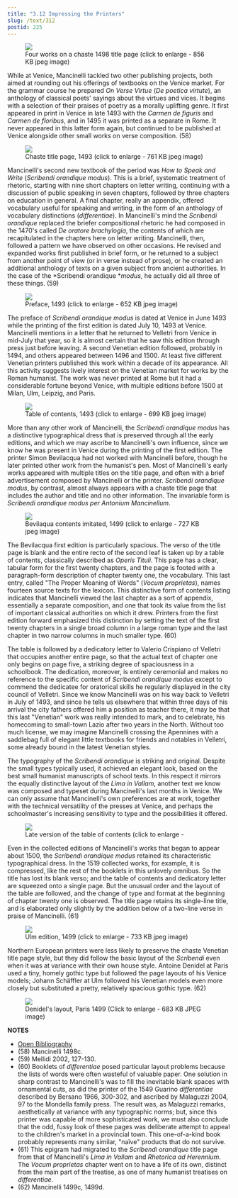 ```yaml
---
title: "3.12 Impressing the Printers"
slug: /text/312
postid: 225
---
```



<figure class="mkdn-figure">
    <div onClick="createLightbox('/images_full/3.00_Chapter_Three/Inc.5455,-Carmen-de-floribus-ad-Veliternos,-title-page.jpg','Four works on a chaste 1498 title page (click to enlarge - 856 KB jpeg image)')" class="mkdn-image-link" id="lbimage">
    <img class="mkdn-image" src="/images_full/3.00_Chapter_Three/Inc.5455,-Carmen-de-floribus-ad-Veliternos,-title-page.jpg" />
    <figcaption class="mkdn-figcaption">Four works on a chaste 1498 title page (click to enlarge - 856 KB jpeg image)</figcaption>
    </div>
</figure>

While at Venice, Mancinelli tackled two other publishing projects, both aimed at rounding out his offerings of textbooks on the Venice market. For the grammar course he prepared *On Verse Virtue* (*De poetica virtute*), an anthology of classical poets' sayings about the virtues and vices. It begins with a selection of their praises of poetry as a morally uplifting genre. It first appeared in print in Venice in late 1493 with the *Carmen de figuris* and *Carmen de floribus*, and in 1495 it was printed as a separate in Rome. It never appeared in this latter form again, but continued to be published at Venice alongside other small works on verse composition. (58)


<figure class="mkdn-figure">
    <div onClick="createLightbox('/images_full/3.00_Chapter_Three/Inc.5382.5,-Scribendi-orandique-modus,-title-page.jpg','Chaste title page, 1493 (click to enlarge - 761 KB jpeg image)')" class="mkdn-image-link" id="lbimage">
    <img class="mkdn-image" src="/images_full/3.00_Chapter_Three/Inc.5382.5,-Scribendi-orandique-modus,-title-page.jpg" />
    <figcaption class="mkdn-figcaption">Chaste title page, 1493 (click to enlarge - 761 KB jpeg image)</figcaption>
    </div>
</figure>

Mancinelli's second new textbook of the period was *How to* *Speak and Write* (*Scribendi orandique modus*). This is a brief, systematic treatment of rhetoric, starting with nine short chapters on letter writing, continuing with a discussion of public speaking in seven chapters, followed by three chapters on education in general. A final chapter, really an appendix, offered vocabulary useful for speaking and writing, in the form of an anthology of vocabulary distinctions (*differentiae*). In Mancinelli's mind the *Scribendi orandique* replaced the briefer compositional rhetoric he had composed in the 1470's called *De oratore brachylogia*, the contents of which are recapitulated in the chapters here on letter writing. Mancinelli, then, followed a pattern we have observed on other occasions. He revised and expanded works first published in brief form, or he returned to a subject from another point of view (or in verse instead of prose), or he created an additional anthology of texts on a given subject from ancient authorities. In the case of the *Scribendi orandique **modus*, he actually did all three of these things. (59)


<figure class="mkdn-figure">
    <div onClick="createLightbox('/images_full/3.00_Chapter_Three/Inc.5382.5,-Scribendi-orandique-modus,-pg.2v-3r.jpg','Preface, 1493 (click to enlarge - 652 KB jpeg image)')" class="mkdn-image-link" id="lbimage">
    <img class="mkdn-image" src="/images_full/3.00_Chapter_Three/Inc.5382.5,-Scribendi-orandique-modus,-pg.2v-3r.jpg" />
    <figcaption class="mkdn-figcaption">Preface, 1493 (click to enlarge - 652 KB jpeg image)</figcaption>
    </div>
</figure>

The preface of *Scribendi orandique modus* is dated at Venice in June 1493 while the printing of the first edition is dated July 10, 1493 at Venice. Mancinelli mentions in a letter that he returned to Velletri from Venice in mid-July that year, so it is almost certain that he saw this edition through press just before leaving. A second Venetian edition followed, probably in 1494, and others appeared between 1496 and 1500. At least five different Venetian printers published this work within a decade of its appearance. All this activity suggests lively interest on the Venetian market for works by the Roman humanist. The work was never printed at Rome but it had a considerable fortune beyond Venice, with multiple editions before 1500 at Milan, Ulm, Leipzig, and Paris.


<figure class="mkdn-figure">
    <div onClick="createLightbox('/images_full/3.00_Chapter_Three/Inc.5382.5,-Scribendi-orandique-modus,-pg.26r.jpg','Table of contents, 1493 (click to enlarge - 699 KB jpeg image)')" class="mkdn-image-link" id="lbimage">
    <img class="mkdn-image" src="/images_full/3.00_Chapter_Three/Inc.5382.5,-Scribendi-orandique-modus,-pg.26r.jpg" />
    <figcaption class="mkdn-figcaption">Table of contents, 1493 (click to enlarge - 699 KB jpeg image)</figcaption>
    </div>
</figure>

More than any other work of Mancinelli, the *Scribendi orandique modus* has a distinctive typographical dress that is preserved through all the early editions, and which we may ascribe to Mancinelli's own influence, since we know he was present in Venice during the printing of the first edition. The printer Simon Bevilacqua had not worked with Mancinelli before, though he later printed other work from the humanist's pen. Most of Mancinelli's early works appeared with multiple titles on the title page, and often with a brief advertisement composed by Mancinelli or the printer. *Scribendi orandique modus*, by contrast, almost always appears with a chaste title page that includes the author and title and no other information. The invariable form is *Scribendi orandique modus per Antonium Mancinellum*.


<figure class="mkdn-figure">
    <div onClick="createLightbox('/images_full/3.00_Chapter_Three/Inc.2593,-Scribendi-Orandiq[ue]-modus-per-Anthonium-Manc (2).jpg','Bevilaqua contents imitated, 1499 (click to enlarge - 727 KB jpeg image)')" class="mkdn-image-link" id="lbimage">
    <img class="mkdn-image" src="/images_full/3.00_Chapter_Three/Inc.2593,-Scribendi-Orandiq[ue]-modus-per-Anthonium-Manc (2).jpg" />
    <figcaption class="mkdn-figcaption">Bevilaqua contents imitated, 1499 (click to enlarge - 727 KB jpeg image)</figcaption>
    </div>
</figure>

The Bevilacqua first edition is particularly spacious. The verso of the title page is blank and the entire recto of the second leaf is taken up by a table of contents, classically described as *Operis Tituli*. This page has a clear, tabular form for the first twenty chapters, and the page is footed with a paragraph-form description of chapter twenty one, the vocabulary. This last entry, called "The Proper Meaning of Words" (*Vocum proprietas*), names fourteen source texts for the lexicon. This distinctive form of contents listing indicates that Mancinelli viewed the last chapter as a sort of appendix, essentially a separate composition, and one that took its value from the list of important classical authorities on which it drew. Printers from the first edition forward emphasized this distinction by setting the text of the first twenty chapters in a single broad column in a large roman type and the last chapter in two narrow columns in much smaller type. (60)

The table is followed by a dedicatory letter to Valerio Crispiano of Velletri that occupies another entire page, so that the actual text of chapter one only begins on page five, a striking degree of spaciousness in a schoolbook. The dedication, moreover, is entirely ceremonial and makes no reference to the specific content of *Scribendi orandique modus* except to commend the dedicatee for oratorical skills he regularly displayed in the city council of Velletri. Since we know Mancinelli was on his way back to Velletri in July of 1493, and since he tells us elsewhere that within three days of his arrival the city fathers offered him a position as teacher there, it may be that this last "Venetian" work was really intended to mark, and to celebrate, his homecoming to small-town Lazio after two years in the North. Without too much license, we may imagine Mancinelli crossing the Apennines with a saddlebag full of elegant little textbooks for friends and notables in Velletri, some already bound in the latest Venetian styles.

The typography of the *Scribendi orandique* is striking and original. Despite the small types typically used, it achieved an elegant look, based on the best small humanist manuscripts of school texts. In this respect it mirrors the equally distinctive layout of the *Lima in Vallam*, another text we know was composed and typeset during Mancinelli's last months in Venice. We can only assume that Mancinelli's own preferences are at work, together with the technical versatility of the presses at Venice, and perhaps the schoolmaster's increasing sensitivity to type and the possibilities it offered.


<figure class="mkdn-figure">
    <div onClick="createLightbox('/images_full/3.00_Chapter_Three/Case-X-67.548,-Omnia-opera-Antonii-Mancinelli-Veliterni,-ver.jpg','Late version of the table of contents (click to enlarge - ')" class="mkdn-image-link" id="lbimage">
    <img class="mkdn-image" src="/images_full/3.00_Chapter_Three/Case-X-67.548,-Omnia-opera-Antonii-Mancinelli-Veliterni,-ver.jpg" />
    <figcaption class="mkdn-figcaption">Late version of the table of contents (click to enlarge - </figcaption>
    </div>
</figure>

Even in the collected editions of Mancinelli's works that began to appear about 1500, the *Scribendi orandique modus* retained its characteristic typographical dress. In the 1519 collected works, for example, it is compressed, like the rest of the booklets in this unlovely omnibus. So the title has lost its blank verso; and the table of contents and dedicatory letter are squeezed onto a single page. But the unusual order and the layout of the table are followed, and the change of type and format at the beginning of chapter twenty one is observed. The title page retains its single-line title, and is elaborated only slightly by the addition below of a two-line verse in praise of Mancinelli. (61)


<figure class="mkdn-figure">
    <div onClick="createLightbox('/images_full/3.00_Chapter_Three/Inc.2593,-Scribendi-Orandiq[ue]-modus-per-Anthonium-Manc (3).jpg','Ulm edition, 1499 (click to enlarge - 733 KB jpeg image)')" class="mkdn-image-link" id="lbimage">
    <img class="mkdn-image" src="/images_full/3.00_Chapter_Three/Inc.2593,-Scribendi-Orandiq[ue]-modus-per-Anthonium-Manc (3).jpg" />
    <figcaption class="mkdn-figcaption">Ulm edition, 1499 (click to enlarge - 733 KB jpeg image)</figcaption>
    </div>
</figure>

Northern European printers were less likely to preserve the chaste Venetian title page style, but they did follow the basic layout of the *Scribendi* even when it was at variance with their own house style. Antoine Denidel at Paris used a tiny, homely gothic type but followed the page layouts of his Venice models; Johann Schäffler at Ulm followed his Venetian models even more closely but substituted a pretty, relatively spacious gothic type. (62)


<figure class="mkdn-figure">
    <div onClick="createLightbox('/images_full/3.00_Chapter_Three/HFS_061.06.jpg','Denidel\'s layout, Paris 1499 (Click to enlarge - 683 KB JPEG image)')" class="mkdn-image-link" id="lbimage">
    <img class="mkdn-image" src="/images_full/3.00_Chapter_Three/HFS_061.06.jpg" />
    <figcaption class="mkdn-figcaption">Denidel's layout, Paris 1499 (Click to enlarge - 683 KB JPEG image)</figcaption>
    </div>
</figure>

**NOTES**
* [Open Bibliography](/bibliography.pdf)
* (58) Mancinelli 1498c.
* (59) Mellidi 2002, 127-130.
* (60) Booklets of *differentiae* posed particular layout problems because the lists of words were often wasteful of valuable paper. One solution in sharp contrast to Mancinelli's was to fill the inevitable blank spaces with ornamental cuts, as did the printer of the 1549 Guarino *differentiae* described by Bersano 1966, 300-302, and ascribed by Malaguzzi 2004, 97 to the Mondella family press. The result was, as Malaguzzi remarks, aesthetically at variance with any typographic norms; but, since this printer was capable of more sophisticated work, we must also conclude that the odd, fussy look of these pages was deliberate attempt to appeal to the children's market in a provincial town. This one-of-a-kind book probably represents many similar, "naïve" products that do not survive.
* (61) This epigram had migrated to the *Scribendi orandique* title page from that of Mancinelli's *Lima in Vallam* and *Rhetorica ad Herennium*. The *Vocum proprietas* chapter went on to have a life of its own, distinct from the main part of the treatise, as one of many humanist treatises on *differentiae*.
* (62) Mancinelli 1499c, 1499d.
